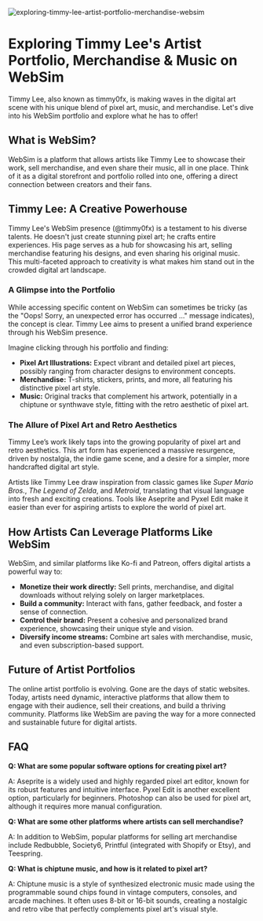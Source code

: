 ![exploring-timmy-lee-artist-portfolio-merchandise-websim](https://images.pexels.com/photos/15170521/pexels-photo-15170521.jpeg?auto=compress&cs=tinysrgb&fit=crop&h=627&w=1200)

# Exploring Timmy Lee's Artist Portfolio, Merchandise & Music on WebSim

Timmy Lee, also known as timmy0fx, is making waves in the digital art scene with his unique blend of pixel art, music, and merchandise. Let's dive into his WebSim portfolio and explore what he has to offer!

## What is WebSim?

WebSim is a platform that allows artists like Timmy Lee to showcase their work, sell merchandise, and even share their music, all in one place. Think of it as a digital storefront and portfolio rolled into one, offering a direct connection between creators and their fans.

## Timmy Lee: A Creative Powerhouse

Timmy Lee's WebSim presence (@timmy0fx) is a testament to his diverse talents. He doesn't just create stunning pixel art; he crafts entire experiences. His page serves as a hub for showcasing his art, selling merchandise featuring his designs, and even sharing his original music. This multi-faceted approach to creativity is what makes him stand out in the crowded digital art landscape.

### A Glimpse into the Portfolio

While accessing specific content on WebSim can sometimes be tricky (as the "Oops! Sorry, an unexpected error has occurred ..." message indicates), the concept is clear. Timmy Lee aims to present a unified brand experience through his WebSim presence.

Imagine clicking through his portfolio and finding:

*   **Pixel Art Illustrations:** Expect vibrant and detailed pixel art pieces, possibly ranging from character designs to environment concepts.
*   **Merchandise:** T-shirts, stickers, prints, and more, all featuring his distinctive pixel art style.
*   **Music:** Original tracks that complement his artwork, potentially in a chiptune or synthwave style, fitting with the retro aesthetic of pixel art.

### The Allure of Pixel Art and Retro Aesthetics

Timmy Lee’s work likely taps into the growing popularity of pixel art and retro aesthetics. This art form has experienced a massive resurgence, driven by nostalgia, the indie game scene, and a desire for a simpler, more handcrafted digital art style.

Artists like Timmy Lee draw inspiration from classic games like *Super Mario Bros.*, *The Legend of Zelda*, and *Metroid*, translating that visual language into fresh and exciting creations. Tools like Aseprite and Pyxel Edit make it easier than ever for aspiring artists to explore the world of pixel art.

## How Artists Can Leverage Platforms Like WebSim

WebSim, and similar platforms like Ko-fi and Patreon, offers digital artists a powerful way to:

*   **Monetize their work directly:** Sell prints, merchandise, and digital downloads without relying solely on larger marketplaces.
*   **Build a community:** Interact with fans, gather feedback, and foster a sense of connection.
*   **Control their brand:** Present a cohesive and personalized brand experience, showcasing their unique style and vision.
*   **Diversify income streams:** Combine art sales with merchandise, music, and even subscription-based support.

## Future of Artist Portfolios

The online artist portfolio is evolving. Gone are the days of static websites. Today, artists need dynamic, interactive platforms that allow them to engage with their audience, sell their creations, and build a thriving community. Platforms like WebSim are paving the way for a more connected and sustainable future for digital artists.

## FAQ

**Q: What are some popular software options for creating pixel art?**

A: Aseprite is a widely used and highly regarded pixel art editor, known for its robust features and intuitive interface. Pyxel Edit is another excellent option, particularly for beginners. Photoshop can also be used for pixel art, although it requires more manual configuration.

**Q: What are some other platforms where artists can sell merchandise?**

A: In addition to WebSim, popular platforms for selling art merchandise include Redbubble, Society6, Printful (integrated with Shopify or Etsy), and Teespring.

**Q: What is chiptune music, and how is it related to pixel art?**

A: Chiptune music is a style of synthesized electronic music made using the programmable sound chips found in vintage computers, consoles, and arcade machines. It often uses 8-bit or 16-bit sounds, creating a nostalgic and retro vibe that perfectly complements pixel art's visual style.